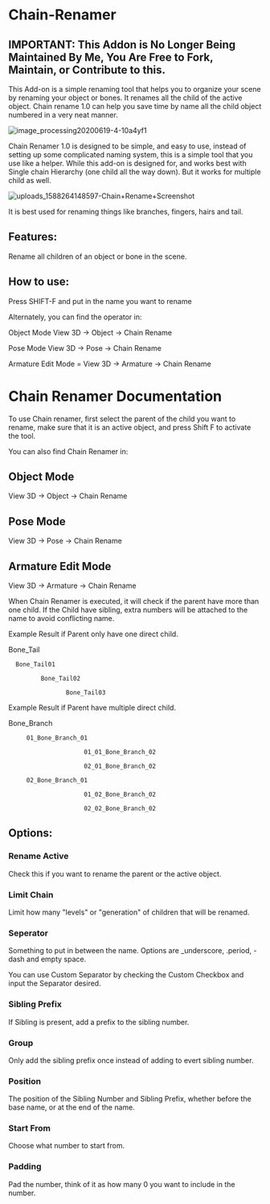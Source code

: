 # Chain-Renamer

## IMPORTANT: This Addon is No Longer Being Maintained By Me, You Are Free to Fork, Maintain, or Contribute to this. 


This Add-on is a simple renaming tool that helps you to organize your scene by renaming your object or bones. It renames all the child of the active object. Chain rename 1.0 can help you save time by name all the child object numbered in a very neat manner. 

![image_processing20200619-4-10a4yf1](https://user-images.githubusercontent.com/79613445/180131953-c67c32cc-4ace-4beb-9923-6219f64544ff.jpeg)

Chain Renamer 1.0 is designed to be simple, and easy to use, instead of setting up some complicated naming system, this is a simple tool that you use like a helper. While this add-on is designed for, and works best with Single chain Hierarchy (one child all the way down). But it works for multiple child as well.

![uploads_1588264148597-Chain+Rename+Screenshot](https://user-images.githubusercontent.com/79613445/180131916-e8d82343-4810-4682-81a7-9d6b24c74b93.png)

It is best used for renaming things like branches, fingers, hairs and tail. 

## Features:

Rename all children of an object or bone in the scene.


## How to use:

Press SHIFT-F and put in the name you want to rename

Alternately, you can find the operator in:

Object Mode
View 3D -> Object -> Chain Rename

Pose Mode
View 3D -> Pose -> Chain Rename

Armature Edit Mode = View 3D -> Armature -> Chain Rename


# Chain Renamer Documentation

To use Chain renamer, first select the parent of the child you want to rename, make sure that it is an active object, and press Shift F to activate the tool. 

You can also find Chain Renamer in:

## Object Mode

View 3D -> Object -> Chain Rename

## Pose Mode

View 3D -> Pose -> Chain Rename

## Armature Edit Mode

View 3D -> Armature -> Chain Rename

When Chain Renamer is executed, it will check if the parent have more than one child. If the Child have sibling, extra numbers will be attached to the name to avoid conflicting name. 

Example Result if Parent only have one direct child.

Bone_Tail

      Bone_Tail01

             Bone_Tail02

                    Bone_Tail03

Example Result if Parent have multiple direct child. 

Bone_Branch

         01_Bone_Branch_01

                         01_01_Bone_Branch_02

                         02_01_Bone_Branch_02

         02_Bone_Branch_01

                         01_02_Bone_Branch_02

                         02_02_Bone_Branch_02

## Options:

### Rename Active

Check this if you want to rename the parent or the active object. 


### Limit Chain

Limit how many "levels" or "generation" of children that will be renamed. 


### Seperator

Something to put in between the name. Options are _underscore, .period, -dash and  empty space. 

You can use Custom Separator by checking the Custom Checkbox and input the Separator desired. 


### Sibling Prefix

If Sibling is present, add a prefix to the sibling number. 


### Group

Only add the sibling prefix once instead of adding to evert sibling number. 


### Position

The position of the Sibling Number and Sibling Prefix, whether before the base name, or at the end of the name. 


### Start From

Choose what number to start from. 


### Padding

Pad the number, think of it as how many 0 you want to include in the number. 
